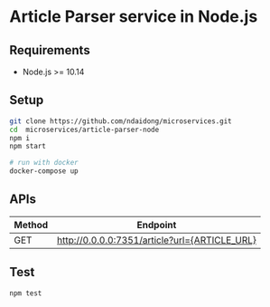 # Article Parser service in Node.js

## Requirements

- Node.js >= 10.14

## Setup

```bash
git clone https://github.com/ndaidong/microservices.git
cd  microservices/article-parser-node
npm i
npm start

# run with docker
docker-compose up
```


## APIs

| Method | Endpoint  |
|--------|---------- |
| GET | http://0.0.0.0:7351/article?url={ARTICLE_URL} |


## Test

```bash
npm test
```
